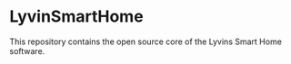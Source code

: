 LyvinSmartHome
==============

This repository contains the open source core of the Lyvins Smart Home software.
